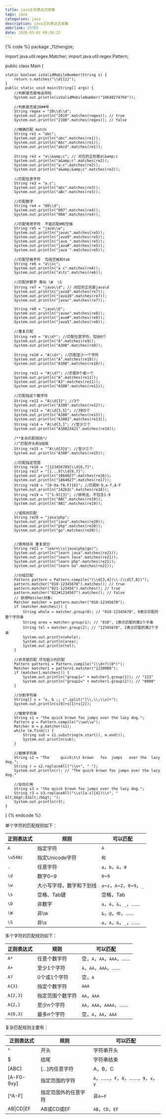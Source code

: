 ```yaml
---
title: java正则表达式收集
tags: java
categories: java
description: java正则表达式收集
abbrlink: 23765
date: 2020-03-02 09:34:23
---
```


<!--more-->

{% code %}
package _11zhengze;

import java.util.regex.Matcher;
import java.util.regex.Pattern;

public class Main {

    static boolean isValidMobileNumber(String s) {
        return s.matches("\\d{11}");
    }
    public static void main(String[] args) {
        //判断是否是电话号码
        System.out.println(isValidMobileNumber("18640274769"));

        //判断是否是20##年
        String regex = "20\\d\\d";
        System.out.println("2019".matches(regex)); // true
        System.out.println("2100".matches(regex)); // false

        //精确匹配 match
        String re1 = "abc";
        System.out.println("abc".matches(re1));
        System.out.println("Abc".matches(re1));
        System.out.println("abcd".matches(re1));

        String re2 = "a\\&amp;c"; // 对应的正则是a\&amp;c
        System.out.println("a&amp;c".matches(re2));
        System.out.println("a-c".matches(re2));
        System.out.println("a&amp;&amp;c".matches(re2));

        //匹配任意字符
        String re3 = "a.c";
        System.out.println("abc".matches(re3));
        System.out.println("aBc".matches(re3));

        //匹配数字
        String re4 = "00\\d";
        System.out.println("007".matches(re4));
        System.out.println("00A".matches(re4));

        //匹配常用字符  不能匹配#和空格
        String re5 = "java\\w";
        System.out.println("javac".matches(re5));
        System.out.println("java9".matches(re5));
        System.out.println("java_".matches(re5));
        System.out.println("java#".matches(re5));
        System.out.println("java ".matches(re5));

        //匹配空格字符  包括空格和tab
        String re6 = "a\\sc";
        System.out.println("a c".matches(re6));
        System.out.println("a\tc".matches(re6));

        //匹配非数字 类似 \W  \S
        String re7 = "java\\d"; // 对应的正则是java\d
        System.out.println("java9".matches(re7));
        System.out.println("java10".matches(re7));
        System.out.println("javac".matches(re7));

        String re8 = "java\\D";
        System.out.println("javax".matches(re8));
        System.out.println("java#".matches(re8));
        System.out.println("java5".matches(re8));

        //重复匹配
        String re9 = "A\\d*"; //匹配任意字符，包括0个
        System.out.println("A".matches(re9));
        System.out.println("A380".matches(re9));

        String re10 = "A\\d+"; //匹配至少一个字符
        System.out.println("A".matches(re10));
        System.out.println("A380".matches(re10));

        String re11 = "A\\d?"; //匹配0个或一个
        System.out.println("A".matches(re11));
        System.out.println("A3".matches(re11));
        System.out.println("A380".matches(re11));

        //匹配指定个数字符
        String re12 = "A\\d{3}"; //3个
        System.out.println("A380".matches(re12));
        String re13 = "A\\d{3,5}"; //3到5个
        System.out.println("A380".matches(re13));
        System.out.println("A3801".matches(re13));
        String re14 = "A\\d{3,}"; //至少三个
        System.out.println("A38023421".matches(re14));

        /**复杂匹配规则*/
        //^匹配开头和$结尾
        String re15 = "^A\\d{3}$"; //至少三个
        System.out.println("A380".matches(re15));

        //匹配指定范围
        String re16 = "[123456789]\\d{6,7}";
        String re17 = "[1...9]\\d{6,7}";
        System.out.println("1864027".matches(re16));
        System.out.println("1864027".matches(re17));
        String re18 = "[0-9a-fA-F]{6}"; //匹配0-9,a-f,A-F
        System.out.println("1A2b3c".matches(re18));
        String re19 = "[^1-9]{3}"; //排除法，不包含1-9
        System.out.println("ABC".matches(re19));
        System.out.println("AB1".matches(re19));

        //或规则匹配
        String re20 = "java|php";
        System.out.println("java".matches(re20));
        System.out.println("php".matches(re20));
        System.out.println("go".matches(re20));


        //使用括号 重复部分
        String re21 = "learn\\s(java|php|go)";
        System.out.println("learn java".matches(re21));
        System.out.println("learn Java".matches(re21));
        System.out.println("learn php".matches(re21));
        System.out.println("learn Go".matches(re21));

        //分组匹配
        Pattern pattern = Pattern.compile("(\\d{3,4})\\-(\\d{7,8})");
        pattern.matcher("010-12345678").matches(); // true
        pattern.matcher("021-123456").matches(); // true
        pattern.matcher("022#1234567").matches(); // false
        // 获得Matcher对象:
        Matcher matcher = pattern.matcher("010-12345678");
        if (matcher.matches()) {
            String whole = matcher.group(0); // "010-12345678", 0表示匹配的整个字符串
            String area = matcher.group(1); // "010", 1表示匹配的第1个子串
            String tel = matcher.group(2); // "12345678", 2表示匹配的第2个子串
            System.out.println(whole);
            System.out.println(area);
            System.out.println(tel);
        }

        //非贪婪匹配 尽可能少的匹配
        Pattern pattern1 = Pattern.compile("(\\d+?)(0*)");
        Matcher matcher1 = pattern1.matcher("1230000");
        if (matcher1.matches()) {
            System.out.println("group1=" + matcher1.group(1)); // "123"
            System.out.println("group2=" + matcher1.group(2)); // "0000"
        }

        //分割字符串
        String[] s = "a, b ;; c".split("[\\,\\;\\s]+");
        System.out.println(s[0]+s[1]+s[2]);

        //搜索字符串
        String s1 = "the quick brown fox jumps over the lazy dog.";
        Pattern p = Pattern.compile("\\wo\\w");
        Matcher m = p.matcher(s1);
        while (m.find()) {
            String sub = s1.substring(m.start(), m.end());
            System.out.println(sub);
        }

        //替换字符串
        String s2 = "The     quick\t\t brown   fox  jumps   over the  lazy dog.";
        String r = s2.replaceAll("\\s+", " ");
        System.out.println(r); // "The quick brown fox jumps over the lazy dog."

        //反向引用
        String s3 = "the quick brown fox jumps over the lazy dog.";
        String r3 = s3.replaceAll("\\s([a-z]{4})\\s", " &lt;b&gt;$1&lt;/b&gt; ");
        System.out.println(r3);
    }
}
{% endcode %}

<p>单个字符的匹配规则如下：</p>

<table><thead><tr><th>正则表达式</th>
			<th>规则</th>
			<th>可以匹配</th>
		</tr></thead><tbody><tr><td><code>A</code></td>
			<td>指定字符</td>
			<td><code>A</code></td>
		</tr><tr><td><code>\u548c</code></td>
			<td>指定Unicode字符</td>
			<td><code>和</code></td>
		</tr><tr><td><code>.</code></td>
			<td>任意字符</td>
			<td><code>a</code>，<code>b</code>，<code>&amp;</code>，<code>0</code></td>
		</tr><tr><td><code>\d</code></td>
			<td>数字0~9</td>
			<td><code>0</code>~<code>9</code></td>
		</tr><tr><td><code>\w</code></td>
			<td>大小写字母，数字和下划线</td>
			<td><code>a</code>~<code>z</code>，<code>A</code>~<code>Z</code>，<code>0</code>~<code>9</code>，<code>_</code></td>
		</tr><tr><td><code>\s</code></td>
			<td>空格、Tab键</td>
			<td>空格，Tab</td>
		</tr><tr><td><code>\D</code></td>
			<td>非数字</td>
			<td><code>a</code>，<code>A</code>，<code>&amp;</code>，<code>_</code>，……</td>
		</tr><tr><td><code>\W</code></td>
			<td>非\w</td>
			<td><code>&amp;</code>，<code>@</code>，<code>中</code>，……</td>
		</tr><tr><td><code>\S</code></td>
			<td>非\s</td>
			<td><code>a</code>，<code>A</code>，<code>&amp;</code>，<code>_</code>，……</td>
		</tr></tbody></table><p>多个字符的匹配规则如下：</p>

<table><thead><tr><th>正则表达式</th>
			<th>规则</th>
			<th>可以匹配</th>
		</tr></thead><tbody><tr><td><code>A*</code></td>
			<td>任意个数字符</td>
			<td>空，<code>A</code>，<code>AA</code>，<code>AAA</code>，……</td>
		</tr><tr><td><code>A+</code></td>
			<td>至少1个字符</td>
			<td><code>A</code>，<code>AA</code>，<code>AAA</code>，……</td>
		</tr><tr><td><code>A?</code></td>
			<td>0个或1个字符</td>
			<td>空，<code>A</code></td>
		</tr><tr><td><code>A{3}</code></td>
			<td>指定个数字符</td>
			<td><code>AAA</code></td>
		</tr><tr><td><code>A{2,3}</code></td>
			<td>指定范围个数字符</td>
			<td><code>AA</code>，<code>AAA</code></td>
		</tr><tr><td><code>A{2,}</code></td>
			<td>至少n个字符</td>
			<td><code>AA</code>，<code>AAA</code>，<code>AAAA</code>，……</td>
		</tr><tr><td><code>A{0,3}</code></td>
			<td>最多n个字符</td>
			<td>空，<code>A</code>，<code>AA</code>，<code>AAA</code></td>
		</tr></tbody></table><p>复杂匹配规则主要有：</p>

<table><thead><tr><th>正则表达式</th>
			<th>规则</th>
			<th>可以匹配</th>
		</tr></thead><tbody><tr><td>^</td>
			<td>开头</td>
			<td>字符串开头</td>
		</tr><tr><td>$</td>
			<td>结尾</td>
			<td>字符串结束</td>
		</tr><tr><td>[ABC]</td>
			<td>[…]内任意字符</td>
			<td>A，B，C</td>
		</tr><tr><td>[A-F0-9xy]</td>
			<td>指定范围的字符</td>
			<td><code>A</code>，……，<code>F</code>，<code>0</code>，……，<code>9</code>，<code>x</code>，<code>y</code></td>
		</tr><tr><td>[^A-F]</td>
			<td>指定范围外的任意字符</td>
			<td>非<code>A</code>~<code>F</code></td>
		</tr><tr><td>AB|CD|EF</td>
			<td>AB或CD或EF</td>
			<td><code>AB</code>，<code>CD</code>，<code>EF</code></td>
		</tr></tbody></table><p> </p>
